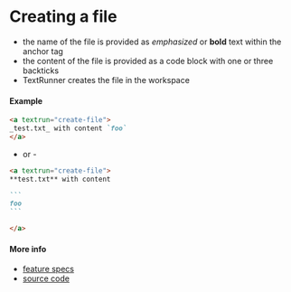 # Creating a file

- the name of the file is provided as _emphasized_ or **bold** text within the anchor tag
- the content of the file is provided as a code block with one or three backticks
- TextRunner creates the file in the workspace

#### Example

```markdown
<a textrun="create-file">
_test.txt_ with content `foo`
</a>
```

- or -

````markdown
<a textrun="create-file">
**test.txt** with content

```
foo
```

</a>
````


#### More info

- [feature specs](../../features/actions/built-in/create-file/create-file.feature)
- [source code](../../src/built-in-actions/create-file.ts)
